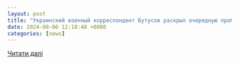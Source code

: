 ```yaml
---
layout: post
title: "Украинский военный корреспондент Бутусов раскрыл очередную проблему ВСУ"
date: 2024-08-06 12:18:48 +0000
categories: [news]
---
```


[Читати далі](https://mymsk.online/posts/id93858-ukrainskij-voennyj-korrespondent-butusov-raskryl-ocherednuju-problemu-vsu)
